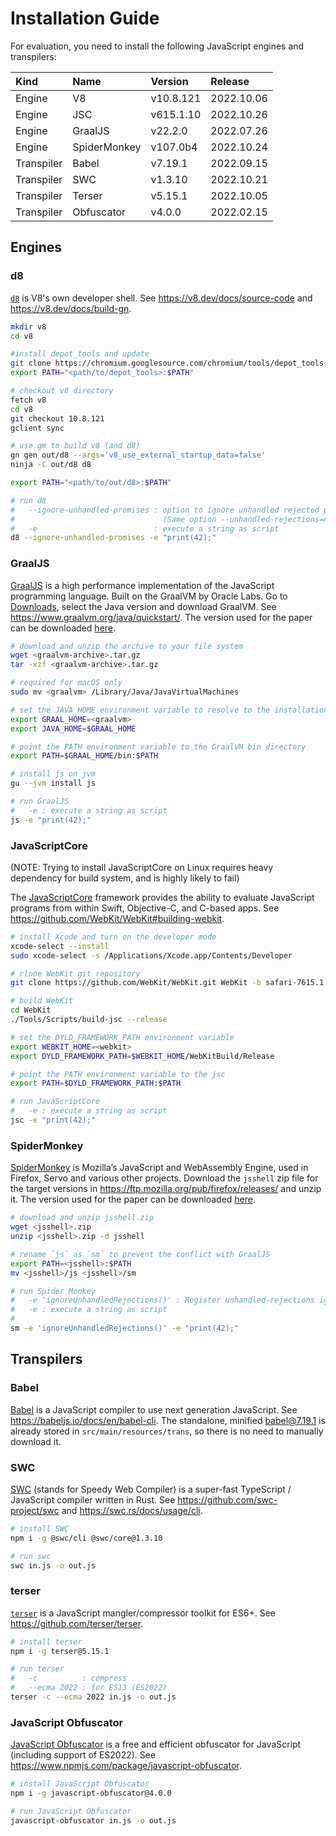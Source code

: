 # Installation Guide

For evaluation, you need to install the following JavaScript engines and
transpilers:

|Kind|Name|Version|Release|
|:-|:-|:-|:-|
|Engine     |V8            |v10.8.121  |2022.10.06
|Engine     |JSC           |v615.1.10  |2022.10.26
|Engine     |GraalJS       |v22.2.0    |2022.07.26
|Engine     |SpiderMonkey  |v107.0b4   |2022.10.24
|Transpiler |Babel       |v7.19.1  |2022.09.15
|Transpiler |SWC         |v1.3.10  |2022.10.21
|Transpiler |Terser      |v5.15.1  |2022.10.05
|Transpiler |Obfuscator  |v4.0.0   |2022.02.15

## Engines

### d8
[`d8`](https://v8.dev/docs/d8) is V8's own developer shell. See
https://v8.dev/docs/source-code and https://v8.dev/docs/build-gn.

```bash
mkdir v8
cd v8

#install depot_tools and update
git clone https://chromium.googlesource.com/chromium/tools/depot_tools.git
export PATH="<path/to/depot_tools>:$PATH"

# checkout v8 directory
fetch v8
cd v8
git checkout 10.8.121
gclient sync

# use gm to build v8 (and d8)
gn gen out/d8 --args='v8_use_external_startup_data=false'
ninja -C out/d8 d8

export PATH="<path/to/out/d8>:$PATH"

# run d8
#   --ignore-unhandled-promises : option to ignore unhandled rejected promises
#                                 (Same option --unhandled-rejections=none for node)
#   -e                          : execute a string as script
d8 --ignore-unhandled-promises -e "print(42);"
```

### GraalJS
[GraalJS](https://github.com/oracle/graaljs) is a high performance
implementation of the JavaScript programming language. Built on the GraalVM by
Oracle Labs. Go to
[Downloads](https://github.com/graalvm/graalvm-ce-builds/releases), select the
Java version and download GraalVM. See https://www.graalvm.org/java/quickstart/.
The version used for the paper can be downloaded
[here](https://github.com/graalvm/graalvm-ce-builds/releases/tag/vm-22.2.0).
```bash
# download and unzip the archive to your file system
wget <graalvm-archive>.tar.gz
tar -xzf <graalvm-archive>.tar.gz

# required for macOS only
sudo mv <graalvm> /Library/Java/JavaVirtualMachines

# set the JAVA_HOME environment variable to resolve to the installation directory
export GRAAL_HOME=<graalvm>
export JAVA_HOME=$GRAAL_HOME

# point the PATH environment variable to the GraalVM bin directory
export PATH=$GRAAL_HOME/bin:$PATH

# install js on jvm
gu --jvm install js

# run GraalJS
#   -e : execute a string as script
js -e "print(42);"
```

### JavaScriptCore
(NOTE: Trying to install JavaScriptCore on Linux requires heavy dependency for build system, and is highly likely to fail)

The [JavaScriptCore](https://developer.apple.com/documentation/javascriptcore)
framework provides the ability to evaluate JavaScript programs from within
Swift, Objective-C, and C-based apps. See
https://github.com/WebKit/WebKit#building-webkit.
```bash
# install Xcode and turn on the developer mode
xcode-select --install
sudo xcode-select -s /Applications/Xcode.app/Contents/Developer

# clone WebKit git repository
git clone https://github.com/WebKit/WebKit.git WebKit -b safari-7615.1.10-branch --single-branch --depth 1

# build WebKit
cd WebKit
./Tools/Scripts/build-jsc --release

# set the DYLD_FRAMEWORK_PATH environment variable
export WEBKIT_HOME=<webkit>
export DYLD_FRAMEWORK_PATH=$WEBKIT_HOME/WebKitBuild/Release

# point the PATH environment variable to the jsc
export PATH=$DYLD_FRAMEWORK_PATH:$PATH

# run JavaScriptCore
#   -e : execute a string as script
jsc -e "print(42);"
```

### SpiderMonkey
[SpiderMonkey](https://spidermonkey.dev/) is Mozilla’s JavaScript and
WebAssembly Engine, used in Firefox, Servo and various other projects.
Download the `jsshell` zip file for the target versions in
https://ftp.mozilla.org/pub/firefox/releases/ and unzip it.
The version used for the paper can be downloaded [here](https://ftp.mozilla.org/pub/firefox/releases/107.0b4/jsshell/).
```bash
# download and unzip jsshell.zip
wget <jsshell>.zip
unzip <jsshell>.zip -d jsshell

# rename `js` as `sm` to prevent the conflict with GraalJS
export PATH=<jsshell>:$PATH
mv <jsshell>/js <jsshell>/sm

# run Spider Monkey
#   -e 'ignoreUnhandledRejections()' : Register unhandled-rejections ignoring mode
#   -e : execute a string as script
# 
sm -e 'ignoreUnhandledRejections()' -e "print(42);"
```

## Transpilers

### Babel
[Babel](https://babeljs.io/) is a JavaScript compiler to use next generation
JavaScript. See https://babeljs.io/docs/en/babel-cli.
The standalone, minified babel@7.19.1 is already stored in `src/main/resources/trans`, so there is no need to manually download it.

### SWC
[SWC](https://swc.rs/) (stands for Speedy Web Compiler) is a super-fast
TypeScript / JavaScript compiler written in Rust. See
https://github.com/swc-project/swc and https://swc.rs/docs/usage/cli.
```bash
# install SWC
npm i -g @swc/cli @swc/core@1.3.10

# run swc
swc in.js -o out.js
```

### terser
[`terser`](https://terser.org/) is a JavaScript mangler/compressor toolkit for ES6+.
See https://github.com/terser/terser.
```bash
# install terser
npm i -g terser@5.15.1

# run terser
#   -c          : compress
#   --ecma 2022 : for ES13 (ES2022)
terser -c --ecma 2022 in.js -o out.js
```

### JavaScript Obfuscator
[JavaScript Obfuscator](https://obfuscator.io/) is a free and efficient
obfuscator for JavaScript (including support of ES2022). See
https://www.npmjs.com/package/javascript-obfuscator.
```bash
# install JavaScript Obfuscator
npm i -g javascript-obfuscator@4.0.0

# run JavaScript Obfuscator
javascript-obfuscator in.js -o out.js
```
